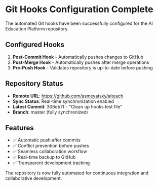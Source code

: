 # Git Hooks Configuration Complete

The automated Git hooks have been successfully configured for the AI Education Platform repository.

## Configured Hooks

1. **Post-Commit Hook** - Automatically pushes changes to GitHub
2. **Post-Merge Hook** - Automatically pushes after merge operations
3. **Pre-Push Hook** - Validates repository is up-to-date before pushing

## Repository Status

- **Remote URL**: https://github.com/asmeyatsky/aiteach
- **Sync Status**: Real-time synchronization enabled
- **Latest Commit**: 306eb7f - "Clean up hooks test file"
- **Branch**: master (fully synchronized)

## Features

- ✅ Automatic push after commits
- ✅ Conflict prevention before pushes
- ✅ Seamless collaboration workflow
- ✅ Real-time backup to GitHub
- ✅ Transparent development tracking

The repository is now fully automated for continuous integration and collaborative development.